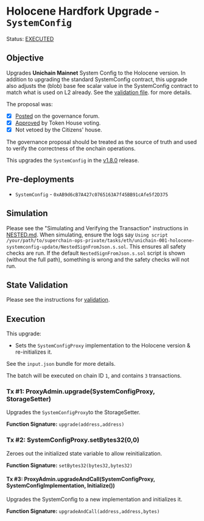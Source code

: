 # Holocene Hardfork Upgrade - `SystemConfig`

Status: [EXECUTED](https://etherscan.io/tx/0x191505a1bff29cc42fe5a1eb1888170c5241d552d7028d26ec3e54980980cf16)

## Objective

Upgrades **Unichain Mainnet** System Config to the Holocene version. In addition to upgrading the standard SystemConfig contract, this upgrade also adjusts the (blob) base fee scalar value in the SystemConfig contract to match what is used on L2 already. See the [validation file](./VALIDATION.md). for more details. 

The proposal was:

- [X] [Posted](https://gov.optimism.io/t/upgrade-proposal-11-holocene-network-upgrade/9313) on the governance forum.
- [X] [Approved](https://vote.optimism.io/proposals/20127877429053636874064552098716749508236019236440427814457915785398876262515) by Token House voting.
- [X] Not vetoed by the Citizens' house.

The governance proposal should be treated as the source of truth and used to verify the correctness of the onchain operations.

This upgrades the `SystemConfig` in the [v1.8.0](https://github.com/ethereum-optimism/optimism/tree/v1.8.0) release.


## Pre-deployments

- `SystemConfig` - `0xAB9d6cB7A427c0765163A7f45BB91cAfe5f2D375`

## Simulation

Please see the "Simulating and Verifying the Transaction" instructions in [NESTED.md](../../../NESTED.md).
When simulating, ensure the logs say `Using script /your/path/to/superchain-ops-private/tasks/eth/unichain-001-holocene-systemconfig-update/NestedSignFromJson.s.sol`.
This ensures all safety checks are run. If the default `NestedSignFromJson.s.sol` script is shown (without the full path), something is wrong and the safety checks will not run.

## State Validation

Please see the instructions for [validation](./VALIDATION.md).

## Execution

This upgrade:
* Sets the `SystemConfigProxy` implementation to the Holocene version & re-initializes it.

See the `input.json` bundle for more details.

The batch will be executed on chain ID `1`, and contains `3` transactions.

### Tx #1: ProxyAdmin.upgrade(SystemConfigProxy, StorageSetter)

Upgrades the `SystemConfigProxy`to the StorageSetter.

**Function Signature:** `upgrade(address,address)`

### Tx #2: SystemConfigProxy.setBytes32(0,0)

Zeroes out the initialized state variable to allow reinitialization.

**Function Signature:** `setBytes32(bytes32,bytes32)`

#### Tx #3: ProxyAdmin.upgradeAndCall(SystemConfigProxy, SystemConfigImplementation, Initialize())

Upgrades the SystemConfig to a new implementation and initializes it.

**Function Signature:** `upgradeAndCall(address,address,bytes)`

